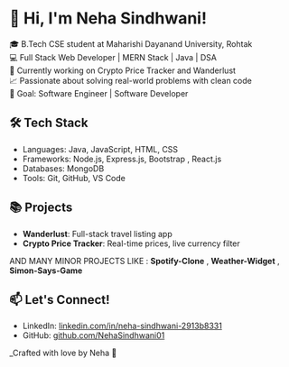 # 👋 Hi, I'm Neha Sindhwani!

🎓 B.Tech CSE student at Maharishi Dayanand University, Rohtak  
💻 Full Stack Web Developer | MERN Stack | Java | DSA  
🚀 Currently working on Crypto Price Tracker and Wanderlust  
📈 Passionate about solving real-world problems with clean code  
🌟 Goal: Software Engineer | Software Developer

## 🛠️ Tech Stack
- Languages: Java, JavaScript, HTML, CSS
- Frameworks: Node.js, Express.js, Bootstrap , React.js
- Databases: MongoDB
- Tools: Git, GitHub, VS Code

## 📚 Projects
- **Wanderlust**: Full-stack travel listing app
- **Crypto Price Tracker**: Real-time prices, live currency filter

AND MANY MINOR PROJECTS LIKE : **Spotify-Clone** , **Weather-Widget** , **Simon-Says-Game**

## 📫 Let's Connect!
- LinkedIn: [linkedin.com/in/neha-sindhwani-2913b8331](https://www.linkedin.com/in/neha-sindhwani-2913b8331/)
- GitHub: [github.com/NehaSindhwani01](https://github.com/NehaSindhwani01)


_Crafted with love by Neha 💖

